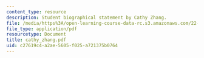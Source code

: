 ```yaml
---
content_type: resource
description: Student biographical statement by Cathy Zhang.
file: /media/https%3A/open-learning-course-data-rc.s3.amazonaws.com/22-a09-career-options-for-biomedical-research-fall-2006/c27619c4a2ae5605f025a721375b0764_cathy_zhang.pdf
file_type: application/pdf
resourcetype: Document
title: cathy_zhang.pdf
uid: c27619c4-a2ae-5605-f025-a721375b0764
---
```

